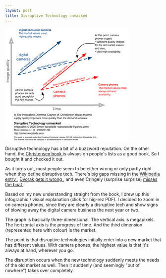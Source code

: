 ```yaml
---
layout: post
title: Disruptive Technology unmasked 
---
```

<a href="/weblog/images/disruptive/disruptive.pdf"><img src="/weblog/images/disruptive/disruptive_sm.gif" alt="disruptive graph" /></a>

Disruptive technology has a bit of a buzzword reputation. On the other hand, the <a href="http://www.amazon.com/exec/obidos/tg/detail/-/0875845851/104-2986295-2561520">Christensen book </a>is always on people's lists as a good book. So I bought it and checked it out. 

As it turns out, most people seem to be either wrong or only partly right when they define disruptive tech. There's big gaps missing in the <a href="http://en.wikipedia.org/wiki/Disruptive_technology">Wikipedia entry </a>, <a href="http://www.pcmag.com/article2/0,1759,1628049,00.asp">Dvorak gets it wrong </a>, and even Cringely (surprise surprise) <a href="http://www.pbs.org/cringely/pulpit/pulpit20040527.html">misses the boat </a>. 

Based on my new understanding straight from the book, I drew up this infographic / visual explanation (click for hig-rez PDF). I decided to zoom in on camera phones, since they are clearly a disruptive tech and show signs of blowing away the digital camera business the next year or two. 

The graph is basically three-dimensional. The vertical axis is megapixels. The horizontal axis is the progress of time. And the third dimension (represented here with colour) is the market. 

The point is that disruptive technologies initially enter into a new market that has different values. With camera phones, the highest value is that it's always at hand, wherever you go. 

The disruption occurs when the new technology suddenly meets the needs of the old market as well. Then it suddenly (and seemingly "out of nowhere") takes over completely.
